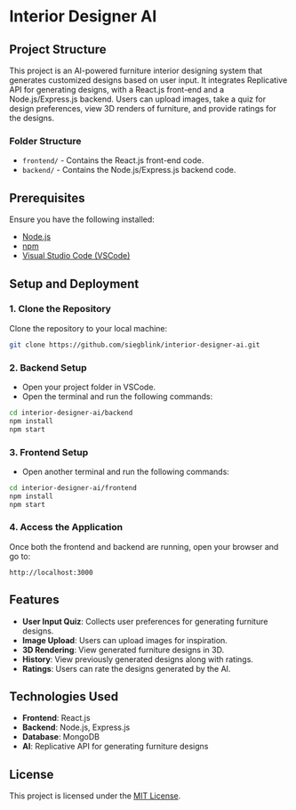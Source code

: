 # Interior Designer AI

## Project Structure
This project is an AI-powered furniture interior designing system that generates customized designs based on user input. It integrates Replicative API for generating designs, with a React.js front-end and a Node.js/Express.js backend. Users can upload images, take a quiz for design preferences, view 3D renders of furniture, and provide ratings for the designs.

### Folder Structure
- `frontend/` - Contains the React.js front-end code.
- `backend/` - Contains the Node.js/Express.js backend code.

## Prerequisites
Ensure you have the following installed:
- [Node.js](https://nodejs.org/)
- [npm](https://www.npmjs.com/)
- [Visual Studio Code (VSCode)](https://code.visualstudio.com/)

## Setup and Deployment

### 1. Clone the Repository
Clone the repository to your local machine:
```bash
git clone https://github.com/siegblink/interior-designer-ai.git
```

### 2. Backend Setup
- Open your project folder in VSCode.
- Open the terminal and run the following commands:
```bash
cd interior-designer-ai/backend
npm install
npm start
```

### 3. Frontend Setup
- Open another terminal and run the following commands:
```bash
cd interior-designer-ai/frontend
npm install
npm start
```

### 4. Access the Application
Once both the frontend and backend are running, open your browser and go to:
```
http://localhost:3000
```

## Features
- **User Input Quiz**: Collects user preferences for generating furniture designs.
- **Image Upload**: Users can upload images for inspiration.
- **3D Rendering**: View generated furniture designs in 3D.
- **History**: View previously generated designs along with ratings.
- **Ratings**: Users can rate the designs generated by the AI.

## Technologies Used
- **Frontend**: React.js
- **Backend**: Node.js, Express.js
- **Database**: MongoDB
- **AI**: Replicative API for generating furniture designs

## License
This project is licensed under the [MIT License](LICENSE).
